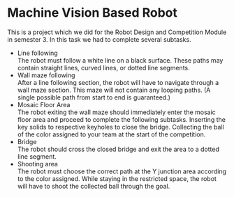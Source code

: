 # Machine Vision Based Robot
This is a project which we did for the Robot Design and Competition Module in semester 3. 
In this task we had to complete several subtasks.

* Line following <br />
    The robot must follow a white line on a black surface. These paths may contain straight lines, curved lines, or dotted line segments. 
* Wall maze following <br />
    After a line following section, the robot will have to navigate through a wall maze section. This maze will not contain any looping paths. (A single possible path from start to end is guaranteed.)
* Mosaic Floor Area <br />
    The robot exiting the wall maze should immediately enter the mosaic floor area and proceed to complete the following subtasks. Inserting the key solids to respective keyholes to close the bridge. Collecting the ball of the color assigned to your team at the start of the competition.
* Bridge  <br />
    The robot should cross the closed bridge and exit the area to a dotted line segment.
* Shooting area <br />
    The robot must choose the correct path at the Y junction area according to the color assigned. While staying in the restricted space, the robot will have to shoot the collected ball through the goal.
